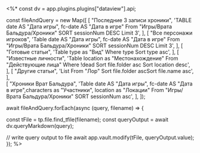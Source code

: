 <%*
const dv = app.plugins.plugins["dataview"].api;

const fileAndQuery = new Map([
  [
    "Последние 3 записи хроники",
    'TABLE date AS "Дата игры", fc-date AS "Дата в игре" From "Игры/Врата Бальдура/Хроники" SORT sessionNum DESC Limit 3',
  ], 
  [
    "Все персонажи игроков",
    'Table date AS "Дата игры", fc-date AS "Дата в игре" From "Игры/Врата Бальдура/Хроники" SORT sessionNum DESC Limit 3',
  ],
  [
    "Готовые статьи",
    'Table type as "Вид" Where type Sort type asc',
  ],
  [
    "Известные личности",
    'Table location as "Местонахождение" From "Действующие лица" Where !dead Sort file.folder asc Sort location desc',
  ],
  [
    "Другие статьи",
    'List From "Лор" Sort file.folder ascSort file.name asc',
  ],  
  [
    "Хроники Врат Бальдура",
    'Table date AS "Дата игры", fc-date AS "Дата в игре",characters as "Участники", location as "Локации" From "Игры/Врата Бальдура/Хроники" SORT sessionNum asc',
  ], 
]);

await fileAndQuery.forEach(async (query, filename) => {

  const tFile = tp.file.find_tfile(filename);
  const queryOutput = await dv.queryMarkdown(query);

  // write query output to file
  await app.vault.modify(tFile, queryOutput.value);
});
%>